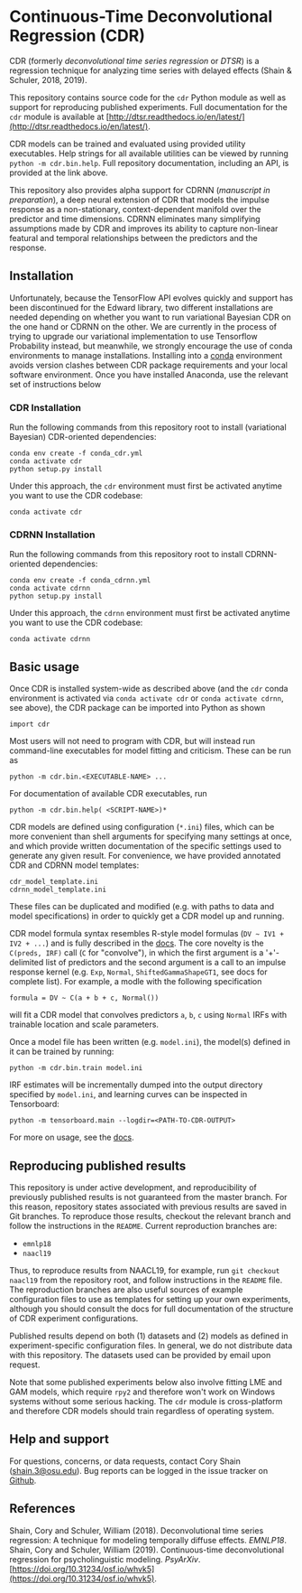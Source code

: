 # Continuous-Time Deconvolutional Regression (CDR)
CDR (formerly _deconvolutional time series regression_ or _DTSR_) is a regression technique for analyzing time series with delayed effects (Shain & Schuler, 2018, 2019).

This repository contains source code for the `cdr` Python module as well as support for reproducing published experiments.
Full documentation for the `cdr` module is available at [http://dtsr.readthedocs.io/en/latest/](http://dtsr.readthedocs.io/en/latest/).

CDR models can be trained and evaluated using provided utility executables.
Help strings for all available utilities can be viewed by running `python -m cdr.bin.help`.
Full repository documentation, including an API, is provided at the link above.

This repository also provides alpha support for CDRNN (*manuscript in preparation*), a deep neural extension of CDR that models the impulse response as a non-stationary, context-dependent manifold over the predictor and time dimensions.
CDRNN eliminates many simplifying assumptions made by CDR and improves its ability to capture non-linear featural and temporal relationships between the predictors and the response.

## Installation

Unfortunately, because the TensorFlow API evolves quickly and support has been discontinued for the Edward library, two different installations are needed depending on whether you want to run variational Bayesian CDR on the one hand or CDRNN on the other.
We are currently in the process of trying to upgrade our variational implementation to use Tensorflow Probability instead, but meanwhile, we strongly encourage the use of conda environments to manage installations.
Installing into a [conda](https://www.anaconda.com/) environment avoids version clashes between CDR package requirements and your local software environment.
Once you have installed Anaconda, use the relevant set of instructions below

### CDR Installation

Run the following commands from this repository root to install (variational Bayesian) CDR-oriented dependencies:

    conda env create -f conda_cdr.yml
    conda activate cdr
    python setup.py install
    
Under this approach, the `cdr` environment must first be activated anytime you want to use the CDR codebase:

    conda activate cdr

### CDRNN Installation

Run the following commands from this repository root to install CDRNN-oriented dependencies:

    conda env create -f conda_cdrnn.yml
    conda activate cdrnn
    python setup.py install
    
Under this approach, the `cdrnn` environment must first be activated anytime you want to use the CDR codebase:

    conda activate cdrnn


## Basic usage

Once CDR is installed system-wide as described above (and the `cdr` conda environment is activated via `conda activate cdr` or `conda activate cdrnn`, see above), the CDR package can be imported into Python as shown

    import cdr
    
Most users will not need to program with CDR, but will instead run command-line executables for model fitting and criticism.
These can be run as

    python -m cdr.bin.<EXECUTABLE-NAME> ...
    
For documentation of available CDR executables, run

    python -m cdr.bin.help( <SCRIPT-NAME>)*

CDR models are defined using configuration (`*.ini`) files, which can be more convenient than shell arguments for specifying many settings at once, and which provide written documentation of the specific settings used to generate any given result.
For convenience, we have provided annotated CDR and CDRNN model templates:
    
    cdr_model_template.ini
    cdrnn_model_template.ini
    
These files can be duplicated and modified (e.g. with paths to data and model specifications) in order to quickly get a CDR model up and running.

CDR model formula syntax resembles R-style model formulas (`DV ~ IV1 + IV2 + ...`) and is fully described in the [docs](http://dtsr.readthedocs.io/en/latest/).
The core novelty is the `C(preds, IRF)` call (`C` for "convolve"), in which the first argument is a '+'-delimited list of predictors and the second argument is a call to an impulse response kernel (e.g. `Exp`, `Normal`, `ShiftedGammaShapeGT1`, see docs for complete list).
For example, a modle with the following specification

    formula = DV ~ C(a + b + c, Normal())
    
will fit a CDR model that convolves predictors `a`, `b`, `c` using `Normal` IRFs with trainable location and scale parameters.

Once a model file has been written (e.g. `model.ini`), the model(s) defined in it can be trained by running:

    python -m cdr.bin.train model.ini
    
IRF estimates will be incrementally dumped into the output directory specified by `model.ini`,
and learning curves can be inspected in Tensorboard:

    python -m tensorboard.main --logdir=<PATH-TO-CDR-OUTPUT>

For more on usage, see the [docs](http://dtsr.readthedocs.io/en/latest/).


## Reproducing published results

This repository is under active development, and reproducibility of previously published results is not guaranteed from the master branch.
For this reason, repository states associated with previous results are saved in Git branches.
To reproduce those results, checkout the relevant branch and follow the instructions in the `README`.
Current reproduction branches are:

 - `emnlp18`
 - `naacl19`

Thus, to reproduce results from NAACL19, for example, run `git checkout naacl19` from the repository root, and follow instructions in the `README` file.
The reproduction branches are also useful sources of example configuration files to use as templates for setting up your own experiments, although you should consult the docs for full documentation of the structure of CDR experiment configurations.

Published results depend on both (1) datasets and (2) models as defined in experiment-specific configuration files.
In general, we do not distribute data with this repository.
The datasets used can be provided by email upon request.

Note that some published experiments below also involve fitting LME and GAM models, which require `rpy2` and therefore won't work on Windows systems without some serious hacking.
The `cdr` module is cross-platform and therefore CDR models should train regardless of operating system.

## Help and support

For questions, concerns, or data requests, contact Cory Shain ([shain.3@osu.edu](shain.3@osu.edu)).
Bug reports can be logged in the issue tracker on [Github](https://github.com/coryshain/dtsr).


## References
Shain, Cory and Schuler, William (2018). Deconvolutional time series regression: A technique for modeling temporally diffuse effects. _EMNLP18_.
Shain, Cory and Schuler, William (2019). Continuous-time deconvolutional regression for psycholinguistic modeling. _PsyArXiv_. [https://doi.org/10.31234/osf.io/whvk5](https://doi.org/10.31234/osf.io/whvk5).